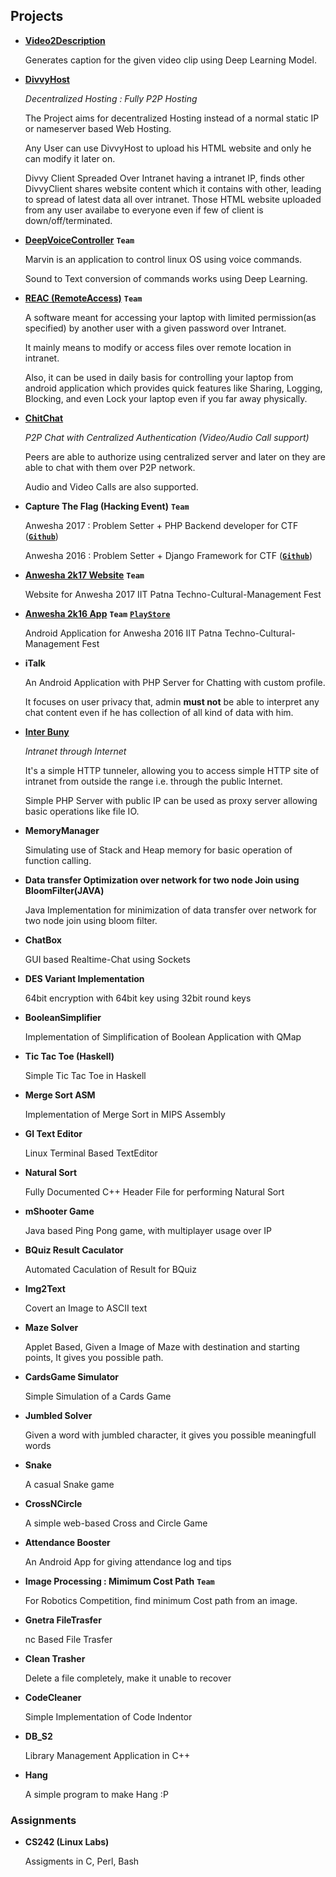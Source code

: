 ## Projects

* [__Video2Description__](https://github.com/scopeInfinity/Video2Description)

   Generates caption for the given video clip using Deep Learning Model.
  
* [__DivvyHost__](https://github.com/scopeInfinity/DivvyHost)

   _Decentralized Hosting : Fully P2P Hosting_

   The Project aims for decentralized Hosting instead of a normal static IP or nameserver based Web Hosting.

   Any User can use DivvyHost to upload his HTML website and only he can modify it later on.
   
   Divvy Client Spreaded Over Intranet having a intranet IP, finds other DivvyClient shares website content which it contains with other,  leading to spread of latest data all over intranet. Those HTML website uploaded from any user availabe to everyone even if few of client is down/off/terminated.

* [__DeepVoiceController__](https://github.com/scopeInfinity/DeepVoiceController) __```Team```__

  Marvin is an application to control linux OS using voice commands.
  
  Sound to Text conversion of commands works using Deep Learning. 

*  [__REAC (RemoteAccess)__](https://github.com/RemoteAccess) __```Team```__

   A software meant for accessing your laptop with limited permission(as specified) by another user with a given password over Intranet.

   It mainly means to modify or access files over remote location in intranet.

   Also, it can be used in daily basis for controlling your laptop from android application which provides quick features like Sharing, Logging, Blocking, and even Lock your laptop even if you far away physically. 

* [__ChitChat__](https://github.com/scopeInfinity/ChitChat)

   _P2P Chat with Centralized Authentication (Video/Audio Call support)_

   Peers are able to authorize using centralized server and later on they are able to chat with them over P2P network.
   
   Audio and Video Calls are also supported.

*  __Capture The Flag (Hacking Event)__ __```Team```__

   Anwesha 2017 : Problem Setter + PHP Backend developer for CTF ([__```Github```__](https://github.com/scopeInfinity/CTF-Anwesha17))
   
   Anwesha 2016 : Problem Setter + Django Framework for CTF ([__```Github```__](https://github.com/anweshaiitp/CaptureTheFlag-dep))

*  [__Anwesha 2k17 Website__](https://github.com/anweshaiitp/anwesha) __```Team```__

   Website for Anwesha 2017 IIT Patna Techno-Cultural-Management Fest

*  [__Anwesha 2k16 App__](https://github.com/scopeInfinity/Anwesha) __```Team```__ [__```PlayStore```__](https://play.google.com/store/apps/details?id=in.ac.iitp.anwesha)

   Android Application for Anwesha 2016 IIT Patna Techno-Cultural-Management Fest

*  __iTalk__

   An Android Application with PHP Server for Chatting with custom profile.

   It focuses on user privacy that, admin __must not__ be able to interpret any chat content even if he has collection of all kind of data with him.

*  [__Inter Buny__](https://github.com/scopeInfinity/InterBunny)

   _Intranet through Internet_

   It's a simple HTTP tunneler, allowing you to access simple HTTP site of intranet from outside the range i.e. through the public Internet.
 
   Simple PHP Server with public IP can be used as proxy server allowing basic operations like file IO.

*  __MemoryManager__

   Simulating use of Stack and Heap memory for basic operation of function calling.

*  __Data transfer Optimization over network for two node Join using BloomFilter(JAVA)__

   Java Implementation for minimization of data transfer over network for two node join using bloom filter.

*  __ChatBox__

   GUI based Realtime-Chat using Sockets

*  __DES Variant Implementation__

   64bit encryption with 64bit key using 32bit round keys

*  __BooleanSimplifier__

    Implementation of Simplification of Boolean Application with QMap

*  __Tic Tac Toe (Haskell)__

    Simple Tic Tac Toe in Haskell

*  __Merge Sort ASM__

   Implementation of Merge Sort in MIPS Assembly

*  __GI Text Editor__

   Linux Terminal Based TextEditor

*  __Natural Sort__

   Fully Documented C++ Header File for performing Natural Sort

*  __mShooter Game__

   Java based Ping Pong game, with multiplayer usage over IP

*  __BQuiz Result Caculator__

    Automated Caculation of Result for BQuiz

*  __Img2Text__

   Covert an Image to ASCII text

*  __Maze Solver__

   Applet Based, Given a Image of Maze with destination and starting points, It gives you possible path.

*  __CardsGame Simulator__

   Simple Simulation of a Cards Game

*  __Jumbled Solver__

   Given a word with jumbled character, it gives you possible meaningfull words

*  __Snake__

   A casual Snake game

*  __CrossNCircle__

   A simple web-based Cross and Circle Game

*  __Attendance Booster__

   An Android App for giving attendance log and tips

*  __Image Processing : Mimimum Cost Path__ __```Team```__

   For Robotics Competition, find minimum Cost path from an image.

*  __Gnetra FileTrasfer__

   nc Based File Trasfer

*  __Clean Trasher__

   Delete a file completely, make it unable to recover

*  __CodeCleaner__

   Simple Implementation of Code Indentor

*  __DB_S2__

    Library Management Application in C++

*  __Hang__

   A simple program to make Hang :P 

### Assignments

*  __CS242 (Linux Labs)__

   Assigments in C, Perl, Bash
